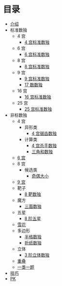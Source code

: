 # 目录

* [介绍](README.md)
* 标准数独
  * 4 宫
    * [4 宫标准数独](标准数独/4%20宫/4%20宫标准数独.md)
  * 6 宫
    * [6 宫标准数独](标准数独/6%20宫/6%20宫标准数独.md)
  * 8 宫
    * [8 宫标准数独](标准数独/8%20宫/8%20宫标准数独.md)
  * 9 宫
    * [9 宫标准数独](标准数独/9%20宫/9%20宫标准数独.md)
    * [17 数数独](标准数独/9%20宫/17%20数数独.md)
  * 16 宫
    * [16 宫标准数独](标准数独/16%20宫/16%20宫标准数独.md)
  * 25 宫
    * [25 宫标准数独](标准数独/25%20宫/25%20宫标准数独.md)
* 非标数独
  * 4 宫
    * 异形类
      * [4 宫锯齿数独](非标数独/4%20宫/异形类/4%20宫锯齿数独.md)
    * 计算类
      * [4 宫杀手数独](非标数独/4%20宫/计算类/4%20宫杀手数独.md)
      * [三角和数独](非标数独/4%20宫/计算类/三角和数独.md)
  * [6 宫](非标数独/6%20宫/6%20宫非标数独.md)
  * 8 宫
    * 候选类
      * [奇偶大小](非标数独/8%20宫/候选类/奇偶大小.md)
  * [9 宫](非标数独/9%20宫/9%20宫非标数独.md)
  * 靶子
    * [8 靶数独](非标数独/靶子/8%20靶数独.md)
  * 魔方
    * [三面数独](非标数独/魔方/三面数独.md)
  * 五星
    * [8 阶五星](非标数独/五星/8%20阶五星.md)
  * [雪花](非标数独/雪花数独.md)
  * 多边形
    * [半格数独](非标数独/多边形/半格数独.md)
    * [折纸数独](非标数独/多边形/折纸数独.md)
  * 立体
    * [3 阶立体数独](非标数独/立体/3%20阶立体数独.md)
  * [重叠](非标数独/重叠数独.md)
  * [一类一题](非标数独/一类一题.md)
* [技巧](技巧.md)
* [PK](PK.md)

